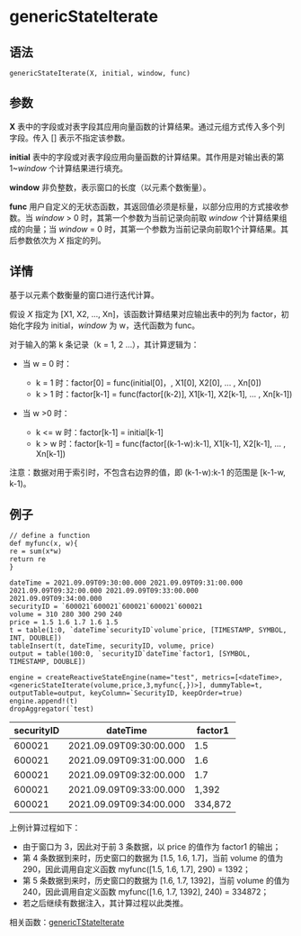 # genericStateIterate

## 语法

`genericStateIterate(X, initial, window, func)`

## 参数

**X** 表中的字段或对表字段其应用向量函数的计算结果。通过元组方式传入多个列字段。传入 [] 表示不指定该参数。

**initial** 表中的字段或对表字段应用向量函数的计算结果。其作用是对输出表的第1~*window* 个计算结果进行填充。

**window** 非负整数，表示窗口的长度（以元素个数衡量）。

**func** 用户自定义的无状态函数，其返回值必须是标量，以部分应用的方式接收参数。当
*window* > 0 时，其第一个参数为当前记录向前取 *window* 个计算结果组成的向量；当 *window* = 0 时，其第一个参数为当前记录向前取1个计算结果。其后参数依次为
*X* 指定的列。

## 详情

基于以元素个数衡量的窗口进行迭代计算。

假设 *X* 指定为 [X1, X2, ..., Xn]，该函数计算结果对应输出表中的列为 factor，初始化字段为
initial，*window* 为 w，迭代函数为 func。

对于输入的第 k 条记录（k = 1, 2 …），其计算逻辑为：

* 当 w = 0 时：

  + k = 1 时：factor[0] = func(initial[0]，, X1[0],
    X2[0], … , Xn[0])
  + k > 1 时：factor[k-1] = func(factor[(k-2)],
    X1[k-1], X2[k-1], … , Xn[k-1])
* 当 w >0 时：
  + k <= w 时：factor[k-1] = initial[k-1]
  + k > w 时：factor[k-1] = func(factor[(k-1-w):k-1], X1[k-1], X2[k-1],
    … , Xn[k-1])

注意：数据对用于索引时，不包含右边界的值，即 (k-1-w):k-1 的范围是 [k-1-w, k-1)。

## 例子

```
// define a function
def myfunc(x, w){
re = sum(x*w)
return re
}

dateTime = 2021.09.09T09:30:00.000 2021.09.09T09:31:00.000 2021.09.09T09:32:00.000 2021.09.09T09:33:00.000 2021.09.09T09:34:00.000
securityID = `600021`600021`600021`600021`600021
volume = 310 280 300 290 240
price = 1.5 1.6 1.7 1.6 1.5
t = table(1:0, `dateTime`securityID`volume`price, [TIMESTAMP, SYMBOL, INT, DOUBLE])
tableInsert(t, dateTime, securityID, volume, price)
output = table(100:0, `securityID`dateTime`factor1, [SYMBOL, TIMESTAMP, DOUBLE])

engine = createReactiveStateEngine(name="test", metrics=[<dateTime>, <genericStateIterate(volume,price,3,myfunc{,})>], dummyTable=t, outputTable=output, keyColumn=`SecurityID, keepOrder=true)
engine.append!(t)
dropAggregator(`test)
```

| securityID | dateTime | factor1 |
| --- | --- | --- |
| 600021 | 2021.09.09T09:30:00.000 | 1.5 |
| 600021 | 2021.09.09T09:31:00.000 | 1.6 |
| 600021 | 2021.09.09T09:32:00.000 | 1.7 |
| 600021 | 2021.09.09T09:33:00.000 | 1,392 |
| 600021 | 2021.09.09T09:34:00.000 | 334,872 |

上例计算过程如下：

* 由于窗口为 3，因此对于前 3 条数据，以 price 的值作为 factor1 的输出；
* 第 4 条数据到来时，历史窗口的数据为 [1.5, 1.6, 1.7]，当前 volume 的值为 290，因此调用自定义函数 myfunc([1.5,
  1.6, 1.7], 290) = 1392；
* 第 5 条数据到来时，历史窗口的数据为 [1.6, 1.7, 1392]，当前 volume 的值为 240，因此调用自定义函数 myfunc([1.6,
  1.7, 1392], 240) = 334872；
* 若之后继续有数据注入，其计算过程以此类推。

相关函数：[genericTStateIterate](genericTStateIterate.html)

